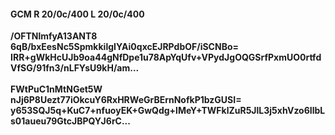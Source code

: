 #### GCM R 20/0c/400 L 20/0c/400
**/OFTNlmfyA13ANT8**<br/>**6qB/bxEesNc5SpmkkilgIYAi0qxcEJRPdbOF/iSCNBo=**<br/>**IRR+gWkHcUJb9oa44gNfDpe1u78ApYqUfv+VPydJgOQGSrfPxmUO0rtfdVfSG/91fn3/nLFYsU9kH/am...**<br/><br/>
**FWtPuC1nMtNGet5W**<br/>**nJj6P8Uezt77iOkcuY6RxHRWeGrBErnNofkP1bzGUSI=**<br/>**y653SQJ5q+KuC7+nfuoyEK+GwQdg+lMeY+TWFklZuR5JlL3j5xhVzo6IlbLs01aueu79GtcJBPQYJ6rC...**